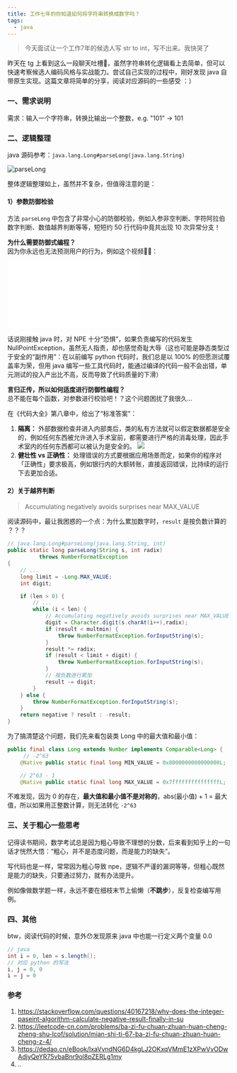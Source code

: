 ```yaml
---
title: 工作七年的你知道如何将字符串转换成数字吗？
tags:
  - java
---
```


> 今天面试让一个工作7年的候选人写 str to int，写不出来。我快哭了

昨天在 tg 上看到这么一段聊天吐槽🤔，虽然字符串转化逻辑看上去简单，但可以快速考察候选人编码风格与实战能力。尝试自己实现的过程中，刚好发现 java 自带原生实现。这篇文章将简单的分享，阅读对应源码的一些感受 ：）

<!--more-->

### 一、需求说明
需求：输入一个字符串，转换比输出一个整数，e.g. "101" -> 101

### 二、逻辑整理
java 源码参考：`java.lang.Long#parseLong(java.lang.String)`   

![parseLong](/images/blog/2021-09-04-jvm-note/parseLong.svg)


整体逻辑整理如上，虽然并不复杂，但值得注意的是：

#### 1）参数防御检验
方法 `parseLong` 中包含了非常小心的防御校验，例如入参非空判断、字符阿拉伯数字判断、数值越界判断等等，短短约 50 行代码中竟共出现 10 次异常分支！

**为什么需要防御式编程？**   
因为你永远也无法预测用户的行为，例如这个视频🤣🤣：
<iframe src="//player.bilibili.com/player.html?aid=848061318&bvid=BV1dL4y1b74D&cid=409381878&page=1" scrolling="no" border="0" frameborder="no" framespacing="0" allowfullscreen="true"> </iframe>

话说刚接触 java 时，对 NPE 十分“恐惧”，如果负责编写的代码发生 NullPointException，虽然无人指责，却也感觉奇耻大辱（这也可能是静态类型过于安全的“副作用”：在以前编写 python 代码时，我们总是以 100% 的但愿测试覆盖率为荣，但用 java 编写一些工具代码时，能通过编译的代码一般不会出错，单元测试的投入产出比不高，反而导致了代码质量的下滑）

**言归正传，所以如何适度进行防御性编程？**    
总不能在每个函数，对参数进行校验吧！？这个问题困扰了我很久...

在《代码大全》第八章中，给出了“标准答案”：

1. **隔离：** 外部数据检查并进入内部类后，类的私有方法就可以假定数据都是安全的，例如任何东西被允许进入手术室前，都需要进行严格的消毒处理，因此手术室内的任何东西都可以被认为是安全的。 ![](/images/blog/2021-09-04-jvm-note/16332362571817.jpg)
2. **健壮性 vs 正确性：** 处理错误的方式要根据应用场景而定，如果你的程序对「正确性」要求极高，例如银行内的大额转账，直接返回错误，比持续的运行下去更加合适。

#### 2）关于越界判断

> Accumulating negatively avoids surprises near MAX_VALUE

阅读源码中，最让我困惑的一个点：为什么累加数字时，`result` 是按负数计算的 ？？？
```java
// java.lang.Long#parseLong(java.lang.String, int)
public static long parseLong(String s, int radix)
          throws NumberFormatException
{
    // ...
    long limit = -Long.MAX_VALUE;
    int digit;

    if (len > 0) {
        // ...
        while (i < len) {
            // Accumulating negatively avoids surprises near MAX_VALUE
            digit = Character.digit(s.charAt(i++),radix);
            if (result < multmin) {
                throw NumberFormatException.forInputString(s);
            }
            result *= radix;
            if (result < limit + digit) {
                throw NumberFormatException.forInputString(s);
            }
            // 按负数进行累加
            result -= digit;
        }
    } else {
        throw NumberFormatException.forInputString(s);
    }
    return negative ? result : -result;
}
```

为了搞清楚这个问题，我们先来看包装类 Long 中的最大值和最小值：
```java
public final class Long extends Number implements Comparable<Long> {
     // -2^63
    @Native public static final long MIN_VALUE = 0x8000000000000000L;

    // 2^63 - 1
    @Native public static final long MAX_VALUE = 0x7fffffffffffffffL;
```

不难发现，因为 0 的存在，**最大值和最小值不是对称的**，abs(最小值) + 1 = 最大值，所以如果用正整数计算，则无法转化 `-2^63`

### 三、关于粗心一些思考

记得读书期间，数学考试总是因为粗心导致不理想的分数，后来看到知乎上的一句话才恍然大悟：“粗心，并不是态度问题，而是能力的缺失”。

写代码也是一样，常常因为粗心导致 npe，逻辑不严谨的漏洞等等，但粗心既然是能力的缺失，只要通过努力，就有办法提升。

例如像做数学题一样，永远不要在细枝末节上偷懒（**不跳步**），反复检查编写用例。

### 四、其他

btw，阅读代码的时候，意外😯发现原来 java 中也能一行定义两个变量 0.0
```java
// java
int i = 0, len = s.length();
// 对应 python 的写法
i, j = 0, 0
i = j = 0
```

### 参考
1. https://stackoverflow.com/questions/40167218/why-does-the-integer-paseint-algorithm-calculate-negative-result-finally-in-su
2. https://leetcode-cn.com/problems/ba-zi-fu-chuan-zhuan-huan-cheng-zheng-shu-lcof/solution/mian-shi-ti-67-ba-zi-fu-chuan-zhuan-huan-cheng-z-4/
3. https://dedao.cn/eBook/lxaVvndNG6D4kgLJ2OKxqVMmE1zXPwVvODwAdjyQeYR75vbaBnr9ol8pZERLg1my
4. ..

